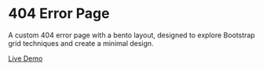 # 404 Error Page

A custom 404 error page with a bento layout, designed to explore Bootstrap grid techniques and create a minimal design.

[Live Demo](https://dibyajyoti0750.github.io/404-Error-Page/)
